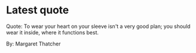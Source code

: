 # Latest quote 

Quote: To wear your heart on your sleeve isn't a very good plan; you should wear it inside, where it functions best. 

By: Margaret Thatcher